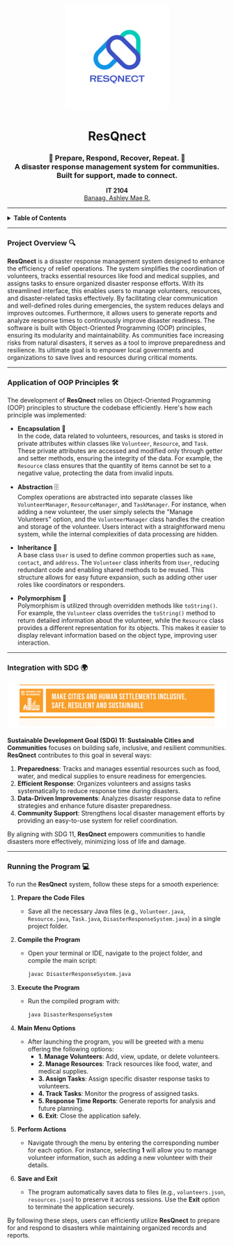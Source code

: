 <div align="center">
  <img src="https://github.com/yshlae/ResQnect/blob/main/images/resqnect%20logo.png" alt="ResQnect Logo" width="240" height="240">
  
  <h1>ResQnect</h1>
  
  <h3>🚨 Prepare, Respond, Recover, Repeat. 🚨 <br>
  A disaster response management system for communities. Built for support, made to connect.</h3>
  
  <p><b>IT 2104</b><br>
  <a href="https://github.com/yshlae">Banaag, Ashley Mae R.</a></p>
  
  <hr class="w-48 h-1 mx-auto my-4 bg-gray-100 border-0 rounded md:my-10 dark:bg-gray-700">
</div>

<details>
  <summary><strong>Table of Contents</strong></summary>
  
  1. [Project Overview](#project-overview)  
  2. [Application of OOP Principles](#application-of-oop-principles)  
  3. [Integration with SDG](#integration-with-sdg)  
  4. [Running the Program](#running-the-program)

</details>

<hr class="w-48 h-1 mx-auto my-4 bg-gray-100 border-0 rounded md:my-10 dark:bg-gray-700">
</div>

### Project Overview 🔍
**ResQnect** is a disaster response management system designed to enhance the efficiency of relief operations. The system simplifies the coordination of volunteers, tracks essential resources like food and medical supplies, and assigns tasks to ensure organized disaster response efforts. With its streamlined interface, this enables users to manage volunteers, resources, and disaster-related tasks effectively. By facilitating clear communication and well-defined roles during emergencies, the system reduces delays and improves outcomes. Furthermore, it allows users to generate reports and analyze response times to continuously improve disaster readiness. The software is built with Object-Oriented Programming (OOP) principles, ensuring its modularity and maintainability. As communities face increasing risks from natural disasters, it serves as a tool to improve preparedness and resilience. Its ultimate goal is to empower local governments and organizations to save lives and resources during critical moments.

<hr class="w-48 h-1 mx-auto my-4 bg-gray-100 border-0 rounded md:my-10 dark:bg-gray-700">
</div>

### Application of OOP Principles 🛠️
The development of **ResQnect** relies on Object-Oriented Programming (OOP) principles to structure the codebase efficiently. Here's how each principle was implemented:

- **Encapsulation** 💊  
  In the code, data related to volunteers, resources, and tasks is stored in private attributes within classes like `Volunteer`, `Resource`, and `Task`. These private attributes are accessed and modified only through getter and setter methods, ensuring the integrity of the data. For example, the `Resource` class ensures that the quantity of items cannot be set to a negative value, protecting the data from invalid inputs.

- **Abstraction** 🗄️  
  Complex operations are abstracted into separate classes like `VolunteerManager`, `ResourceManager`, and `TaskManager`. For instance, when adding a new volunteer, the user simply selects the "Manage Volunteers" option, and the `VolunteerManager` class handles the creation and storage of the volunteer. Users interact with a straightforward menu system, while the internal complexities of data processing are hidden.

- **Inheritance** 🧬  
  A base class `User` is used to define common properties such as `name`, `contact`, and `address`. The `Volunteer` class inherits from `User`, reducing redundant code and enabling shared methods to be reused. This structure allows for easy future expansion, such as adding other user roles like coordinators or responders.

- **Polymorphism** 📑  
  Polymorphism is utilized through overridden methods like `toString()`. For example, the `Volunteer` class overrides the `toString()` method to return detailed information about the volunteer, while the `Resource` class provides a different representation for its objects. This makes it easier to display relevant information based on the object type, improving user interaction.

<hr class="w-48 h-1 mx-auto my-4 bg-gray-100 border-0 rounded md:my-10 dark:bg-gray-700">
</div>

### Integration with SDG 🌍
<div align="center">
  <img src="https://github.com/yshlae/ResQnect/blob/main/images/SDG%20Goal%2011.png" alt="SDG Goal 11" width="1000">
</div>

**Sustainable Development Goal (SDG) 11: Sustainable Cities and Communities** focuses on building safe, inclusive, and resilient communities. **ResQnect** contributes to this goal in several ways:

1. **Preparedness**: Tracks and manages essential resources such as food, water, and medical supplies to ensure readiness for emergencies.  
2. **Efficient Response**: Organizes volunteers and assigns tasks systematically to reduce response time during disasters.  
3. **Data-Driven Improvements**: Analyzes disaster response data to refine strategies and enhance future disaster preparedness.  
4. **Community Support**: Strengthens local disaster management efforts by providing an easy-to-use system for relief coordination.

By aligning with SDG 11, **ResQnect** empowers communities to handle disasters more effectively, minimizing loss of life and damage.

<hr class="w-48 h-1 mx-auto my-4 bg-gray-100 border-0 rounded md:my-10 dark:bg-gray-700">
</div>

### Running the Program 💻

To run the **ResQnect** system, follow these steps for a smooth experience:

1. **Prepare the Code Files**  
   - Save all the necessary Java files (e.g., `Volunteer.java`, `Resource.java`, `Task.java`, `DisasterResponseSystem.java`) in a single project folder.

2. **Compile the Program**  
   - Open your terminal or IDE, navigate to the project folder, and compile the main script:
     ```bash
     javac DisasterResponseSystem.java
     ```

3. **Execute the Program**  
   - Run the compiled program with:
     ```bash
     java DisasterResponseSystem
     ```

4. **Main Menu Options**  
   - After launching the program, you will be greeted with a menu offering the following options:
     - **1. Manage Volunteers**: Add, view, update, or delete volunteers.  
     - **2. Manage Resources**: Track resources like food, water, and medical supplies.  
     - **3. Assign Tasks**: Assign specific disaster response tasks to volunteers.  
     - **4. Track Tasks**: Monitor the progress of assigned tasks.  
     - **5. Response Time Reports**: Generate reports for analysis and future planning.  
     - **6. Exit**: Close the application safely.

5. **Perform Actions**  
   - Navigate through the menu by entering the corresponding number for each option. For instance, selecting **1** will allow you to manage volunteer information, such as adding a new volunteer with their details.

6. **Save and Exit**  
   - The program automatically saves data to files (e.g., `volunteers.json`, `resources.json`) to preserve it across sessions. Use the **Exit** option to terminate the application securely.

By following these steps, users can efficiently utilize **ResQnect** to prepare for and respond to disasters while maintaining organized records and reports.
